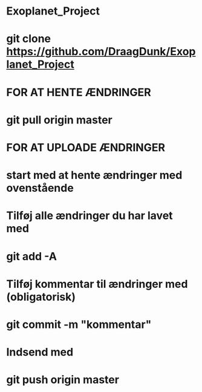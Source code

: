 # Exoplanet_Project

# git clone https://github.com/DraagDunk/Exoplanet_Project

# FOR AT HENTE ÆNDRINGER
# git pull origin master

# FOR AT UPLOADE ÆNDRINGER
# start med at hente ændringer med ovenstående

# Tilføj alle ændringer du har lavet med
# git add -A

# Tilføj kommentar til ændringer med (obligatorisk)
# git commit -m "kommentar"

# Indsend med
# git push origin master
